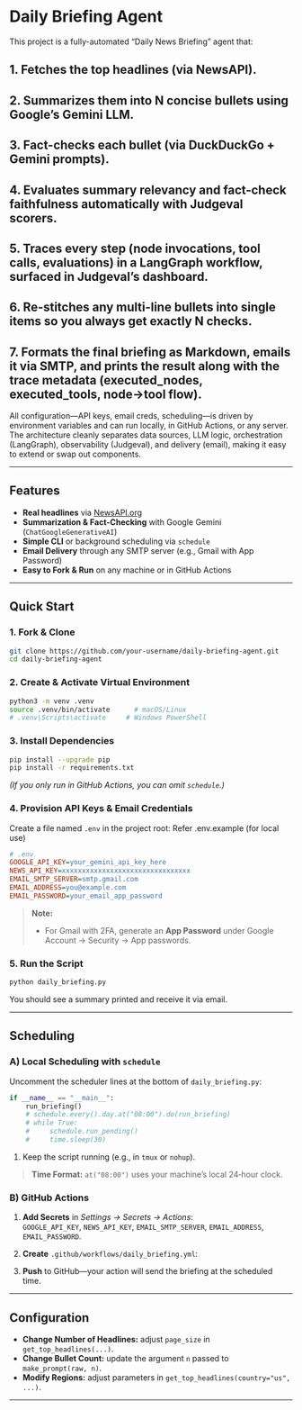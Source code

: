 # Daily Briefing Agent

This project is a fully-automated “Daily News Briefing” agent that:

## 1. Fetches the top headlines (via NewsAPI).
## 2. Summarizes them into N concise bullets using Google’s Gemini LLM.
## 3. Fact-checks each bullet (via DuckDuckGo + Gemini prompts).
## 4. Evaluates summary relevancy and fact-check faithfulness automatically with Judgeval scorers.
## 5. Traces every step (node invocations, tool calls, evaluations) in a LangGraph workflow, surfaced in Judgeval’s dashboard.
## 6. Re-stitches any multi-line bullets into single items so you always get exactly N checks.
## 7. Formats the final briefing as Markdown, emails it via SMTP, and prints the result along with the trace metadata (executed_nodes, executed_tools, node→tool flow).

All configuration—API keys, email creds, scheduling—is driven by environment variables and can run locally, in GitHub Actions, or any server. The architecture cleanly separates data sources, LLM logic, orchestration (LangGraph), observability (Judgeval), and delivery (email), making it easy to extend or swap out components.

---

## Features

- **Real headlines** via [NewsAPI.org](https://newsapi.org/)  
- **Summarization & Fact-Checking** with Google Gemini (`ChatGoogleGenerativeAI`)  
- **Simple CLI** or background scheduling via `schedule`  
- **Email Delivery** through any SMTP server (e.g., Gmail with App Password)  
- **Easy to Fork & Run** on any machine or in GitHub Actions

---

## Quick Start

### 1. Fork & Clone

```bash
git clone https://github.com/your-username/daily-briefing-agent.git
cd daily-briefing-agent
```

### 2. Create & Activate Virtual Environment

```bash
python3 -m venv .venv
source .venv/bin/activate      # macOS/Linux
# .venv\Scripts\activate     # Windows PowerShell
```

### 3. Install Dependencies

```bash
pip install --upgrade pip
pip install -r requirements.txt 
```

*(If you only run in GitHub Actions, you can omit `schedule`.)*

### 4. Provision API Keys & Email Credentials

Create a file named `.env` in the project root:
Refer .env.example (for local use)

```ini
# .env
GOOGLE_API_KEY=your_gemini_api_key_here
NEWS_API_KEY=xxxxxxxxxxxxxxxxxxxxxxxxxxxxxxxx
EMAIL_SMTP_SERVER=smtp.gmail.com
EMAIL_ADDRESS=you@example.com
EMAIL_PASSWORD=your_email_app_password
```

> **Note:**  
> - For Gmail with 2FA, generate an **App Password** under Google Account → Security → App passwords.  

### 5. Run the Script

```bash
python daily_briefing.py
```

You should see a summary printed and receive it via email.

---

## Scheduling

### A) Local Scheduling with `schedule`

Uncomment the scheduler lines at the bottom of `daily_briefing.py`:

```python
if __name__ == "__main__":
    run_briefing()
    # schedule.every().day.at("08:00").do(run_briefing)
    # while True:
    #     schedule.run_pending()
    #     time.sleep(30)
```

1. Keep the script running (e.g., in `tmux` or `nohup`).

> **Time Format:** `at("08:00")` uses your machine’s local 24‑hour clock.

### B) GitHub Actions

1. **Add Secrets** in _Settings → Secrets → Actions_:  
   `GOOGLE_API_KEY`, `NEWS_API_KEY`, `EMAIL_SMTP_SERVER`, `EMAIL_ADDRESS`, `EMAIL_PASSWORD`.

2. **Create** `.github/workflows/daily_briefing.yml`:

3. **Push** to GitHub—your action will send the briefing at the scheduled time.

---

## Configuration

- **Change Number of Headlines:** adjust `page_size` in `get_top_headlines(...)`.  
- **Change Bullet Count:** update the argument `n` passed to `make_prompt(raw, n)`.  
- **Modify Regions:** adjust parameters in `get_top_headlines(country="us", ...)`.

---